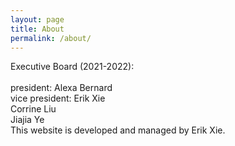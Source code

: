 ```yaml
---
layout: page
title: About
permalink: /about/
---
```


<p>Executive Board (2021-2022):  <br><br>
president: Alexa Bernard  <br>
vice president: Erik Xie  <br>
Corrine Liu  <br>
Jiajia Ye <br>
This website is developed and managed by Erik Xie.
</p>
